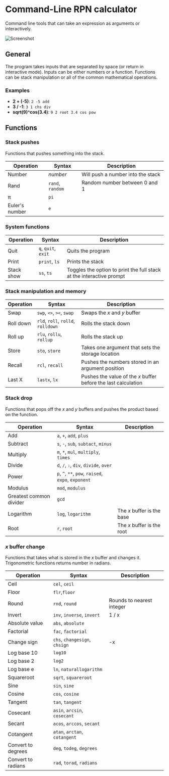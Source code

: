 # Command-Line RPN calculator

Command line tools that can take an expression as arguments or interactively.

![Screenshot](https://github.com/simonsolnes/rpn/raw/master/screenshot.png)

## General
The program takes inputs that are separated by space (or return in interactive mode). Inputs can be either numbers or a function. Functions can be stack manipulation or all of the common mathematical operations.

### Examples
- **2 + (-5)**: `2 -5 add`
- **3 / -1**: `3 1 chs div`
- **sqrt(9)^cos(3.4)**: `9 2 root 3.4 cos pow`

## Functions

### Stack pushes

Functions that pushes something into the stack.

|Operation|Syntax|Description|
|---|---|---|
|Number|*number*|Will push a number into the stack|
|Rand|`rand`, `random`|Random number between 0 and 1|
|π|`pi`||
|Euler's number|`e`||

### System functions

|Operation|Syntax|Description|
|---|---|---|
|Quit|`q`, `quit`, `exit`|Quits the program|
|Print|`print`, `ls`|Prints the stack|
|Stack show|`ss`, `ts`|Toggles the option to print the full stack at the interactive prompt|

### Stack manipulation and memory

|Operation|Syntax|Description|
|---|---|---|
|Swap|`swp`, `<>`, `><`, `swap`| Swaps the *x* and *y* buffer|
|Roll down|`rld`, `roll`, `rolld`, `rolldown`|Rolls the stack down|
|Roll up|`rlu`, `rollu`, `rollup`|Rolls the stack up|
|Store|`sto`, `store`|Takes one argument that sets the storage location|
|Recall|`rcl`, `recall`|Pushes the numbers stored in an argument position|
|Last X|`lastx`, `lx`|Pushes the value of the *x* buffer before the last calculation|

### Stack drop

Functions that pops off the *x* and *y* buffers and pushes the product based on the function.

|Operation|Syntax|Description|
|---|---|---|
|Add|`a`, `+`, `add`, `plus`||
|Subtract|`s`, `-`, `sub`, `subtact`, `minus`|
|Multiply|`m`, `*`, `mul`, `multiply`, `times`||
|Divide|`d`, `/`, `:`, `div`, `divide`, `over`||
|Power|`p`, `^`, `**`, `pow`, `raised`, `expo`, `exponent`||
|Modulus|`mod`, `modulus`||
|Greatest common divider|`gcd`||
|Logarithm|`log`, `logarithm`|The *x* buffer is the base|
|Root|`r`, `root`|The *x* buffer is the root|

### *x* buffer change

Functions that takes what is stored in the *x* buffer and changes it. Trigonometric functions returns number in radians.

|Operation|Syntax|Description|
|---|---|---|
|Ceil|`cel`, `ceil`||
|Floor|`flr`,`floor`||
|Round|`rnd`, `round`|Rounds to nearest integer|
|Invert|`inv`, `inverse`, `invert`|1 / x|
|Absolute value|`abs`, `absolute`||
|Factorial|`fac`, `factorial`||
|Change sign|`chs`, `changesign`, `chsign`|-x|
|Log base 10|`log10`||
|Log base 2|`log2`||
|Log base e|`ln`, `naturallogarithm`||
|Squareroot|`sqrt`, `squareroot`||
|Sine|`sin`, `sine`||
|Cosine|`cos`, `cosine`||
|Tangent|`tan`, `tangent`||
|Cosecant|`asin`, `arcsin`, `cosecant`||
|Secant|`acos`, `arccos`, `secant`||
|Cotangent|`atan`, `arctan`, `cotangent`||
|Convert to degrees|`deg`, `todeg`, `degrees`||
|Convert to radians|`rad`, `torad`, `radians`||
